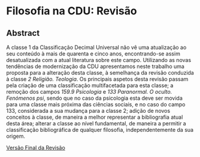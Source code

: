# Filosofia na CDU: Revisão

## Abstract
A classe 1 da Classificação Decimal Universal não vê uma atualização ao seu conteúdo à mais de quarenta e cinco anos, encontrando-se assim desatualizada com a atual literatura sobre este campo. Utilizando as novas tendências de modernização da CDU apresentamos neste trabalho uma proposta para a alteração desta classe, à semelhança da revisão conduzida à classe *2 Religião. Teologia*.
	Os principais aspetos desta revisão passam pela criação de uma classificação multifacetada para esta classe; a remoção dos campos *159.9  Psicologia* e *133  Paranormal. O oculto. Fenómenos psi*, sendo que no caso da psicologia esta deve ser movida para uma classe mais próxima das ciências sociais, e no caso do campo 133, considerada a sua mudança para a classe 2; adição de novos conceitos à classe, de maneira a melhor representar a bibliografia atual desta área; alterar a classe ao nível fundamental, de maneira a permitir a classificação bibliográfica de qualquer filosofia, independentemente da sua origem.


[Versão Final da Revisão](https://github.com/hdiogosilva/UDC-Revision-Sec1/blob/master/Filosofia%20na%20CDU_Revis%C3%A3o.pdf)
